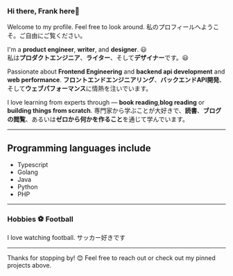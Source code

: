 ### Hi there, Frank here👋
Welcome to my profile. Feel free to look around.
私のプロフィールへようこそ。ご自由にご覧ください。

I'm a **product engineer**, **writer**, and **designer**. 😃  
私は**プロダクトエンジニア**、**ライター**、そして**デザイナー**です。😃

Passionate about **Frontend Engineering** and **backend api development** and  **web performance**. 
**フロントエンドエンジニアリング**、**バックエンドAPI開発**、そして**ウェブパフォーマンス**に情熱を注いでいます。

I love learning from experts through — **book reading**,**blog reading** or **building things from scratch**.
専門家から学ぶことが大好きで、**読書**、**ブログの閲覧**、あるいは**ゼロから何かを作ること**を通じて学んでいます。

---
## Programming languages include
- Typescript
- Golang
- Java
- Python
- PHP
---

### Hobbies ⚽️ Football

I love watching football.
サッカー好きです


---

Thanks for stopping by! 😊 
Feel free to reach out or check out my pinned projects above.
